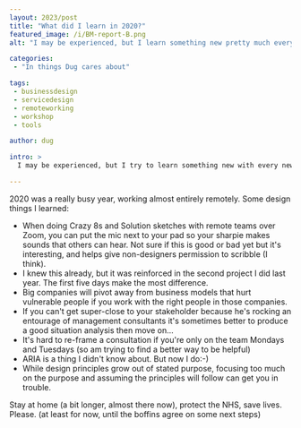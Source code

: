 ```yaml
---
layout: 2023/post
title: "What did I learn in 2020?"
featured_image: /i/BM-report-B.png
alt: "I may be experienced, but I learn something new pretty much every project I work on"

categories:
 - "In things Dug cares about"

tags:
 - businessdesign
 - servicedesign
 - remoteworking
 - workshop
 - tools

author: dug

intro: >
  I may be experienced, but I try to learn something new with every new project I help out with:-)

---
```


2020 was a really busy year, working almost entirely remotely. Some design things I learned:

- When doing Crazy 8s and Solution sketches with remote teams over Zoom, you can put the mic next to your pad so your sharpie makes sounds that others can hear. Not sure if this is good or bad yet but it's interesting, and helps give non-designers permission to scribble (I think).
- I knew this already, but it was reinforced in the second project I did last year. The first five days make the most difference.
- Big companies will pivot away from business models that hurt vulnerable people if you work with the right people in those companies.
- If you can't get super-close to your stakeholder because he's rocking an entourage of management consultants it's sometimes better to produce a good situation analysis then move on...
- It's hard to re-frame a consultation if you're only on the team Mondays and Tuesdays (so am trying to find a better way to be helpful)
- ARIA is a thing I didn't know about. But now I do:-)
- While design principles grow out of stated purpose, focusing too much on the purpose and assuming the principles will follow can get you in trouble.

Stay at home (a bit longer, almost there now), protect the NHS, save lives. Please. (at least for now, until the boffins agree on some next steps)
